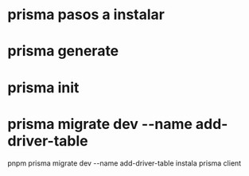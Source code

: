 
# prisma pasos a instalar

 
# prisma generate

# prisma init

# prisma migrate dev --name add-driver-table
pnpm prisma migrate dev --name add-driver-table
instala prisma client


